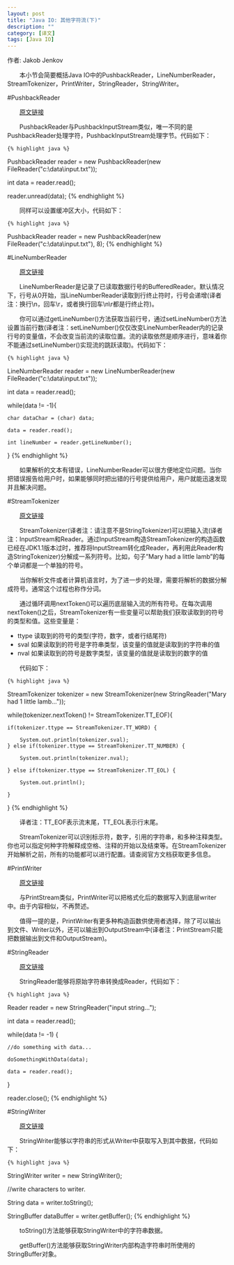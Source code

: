 ```yaml
---
layout: post
title: "Java IO: 其他字符流(下)"
description: ""
category: [译文]
tags: [Java IO]
---
```

<link rel="stylesheet" href="{{ site.baseurl }}/css/pygments.css">

作者: Jakob Jenkov

　　本小节会简要概括Java IO中的PushbackReader，LineNumberReader，StreamTokenizer，PrintWriter，StringReader，StringWriter。

#PushbackReader

　　[原文链接](http://tutorials.jenkov.com/java-io/pushbackreader.html)

　　PushbackReader与PushbackInputStream类似，唯一不同的是PushbackReader处理字符，PushbackInputStream处理字节。代码如下：

    {% highlight java %} 
PushbackReader reader = new PushbackReader(new FileReader("c:\\data\\input.txt"));

int data = reader.read();

reader.unread(data);
    {% endhighlight %}
	
　　同样可以设置缓冲区大小，代码如下：

    {% highlight java %} 
PushbackReader reader = new PushbackReader(new FileReader("c:\\data\\input.txt"), 8);
    {% endhighlight %}
	
<!-- more -->
	
#LineNumberReader

　　[原文链接](http://tutorials.jenkov.com/java-io/linenumberreader.html)

　　LineNumberReader是记录了已读取数据行号的BufferedReader。默认情况下，行号从0开始，当LineNumberReader读取到行终止符时，行号会递增(译者注：换行\n，回车\r，或者换行回车\n\r都是行终止符)。

　　你可以通过getLineNumber()方法获取当前行号，通过setLineNumber()方法设置当前行数(译者注：setLineNumber()仅仅改变LineNumberReader内的记录行号的变量值，不会改变当前流的读取位置。流的读取依然是顺序进行，意味着你不能通过setLineNumber()实现流的跳跃读取)。代码如下：

    {% highlight java %} 
LineNumberReader reader = new LineNumberReader(new FileReader("c:\\data\\input.txt"));

int data = reader.read();

while(data != -1){

    char dataChar = (char) data;

    data = reader.read();

    int lineNumber = reader.getLineNumber();

}
    {% endhighlight %}
	
　　如果解析的文本有错误，LineNumberReader可以很方便地定位问题。当你把错误报告给用户时，如果能够同时把出错的行号提供给用户，用户就能迅速发现并且解决问题。
	
#StreamTokenizer

　　[原文链接](http://tutorials.jenkov.com/java-io/streamtokenizer.html)

　　StreamTokenizer(译者注：请注意不是StringTokenizer)可以把输入流(译者注：InputStream和Reader。通过InputStream构造StreamTokenizer的构造函数已经在JDK1.1版本过时，推荐将InputStream转化成Reader，再利用此Reader构造StringTokenizer)分解成一系列符号。比如，句子”Mary had a little lamb”的每个单词都是一个单独的符号。

　　当你解析文件或者计算机语言时，为了进一步的处理，需要将解析的数据分解成符号。通常这个过程也称作分词。

　　通过循环调用nextToken()可以遍历底层输入流的所有符号。在每次调用nextToken()之后，StreamTokenizer有一些变量可以帮助我们获取读取到的符号的类型和值。这些变量是：

*  ttype 读取到的符号的类型(字符，数字，或者行结尾符)
*  sval 如果读取到的符号是字符串类型，该变量的值就是读取到的字符串的值
*  nval 如果读取到的符号是数字类型，该变量的值就是读取到的数字的值

　　代码如下：

    {% highlight java %} 
StreamTokenizer tokenizer = new StreamTokenizer(new StringReader("Mary had 1 little lamb..."));

while(tokenizer.nextToken() != StreamTokenizer.TT_EOF){

    if(tokenizer.ttype == StreamTokenizer.TT_WORD) {

        System.out.println(tokenizer.sval);
    } else if(tokenizer.ttype == StreamTokenizer.TT_NUMBER) {

        System.out.println(tokenizer.nval);

    } else if(tokenizer.ttype == StreamTokenizer.TT_EOL) {

        System.out.println();

    }

}
    {% endhighlight %}
	
　　译者注：TT_EOF表示流末尾，TT_EOL表示行末尾。

　　StreamTokenizer可以识别标示符，数字，引用的字符串，和多种注释类型。你也可以指定何种字符解释成空格、注释的开始以及结束等。在StreamTokenizer开始解析之前，所有的功能都可以进行配置。请查阅官方文档获取更多信息。

#PrintWriter

　　[原文链接](http://tutorials.jenkov.com/java-io/printwriter.html)

　　与PrintStream类似，PrintWriter可以把格式化后的数据写入到底层writer中。由于内容相似，不再赘述。

　　值得一提的是，PrintWriter有更多种构造函数供使用者选择，除了可以输出到文件、Writer以外，还可以输出到OutputStream中(译者注：PrintStream只能把数据输出到文件和OutputStream)。

#StringReader

　　[原文链接](http://tutorials.jenkov.com/java-io/stringreader.html)

　　StringReader能够将原始字符串转换成Reader，代码如下：

    {% highlight java %} 
Reader reader = new StringReader("input string...");

int data = reader.read();

while(data != -1) {

    //do something with data...

    doSomethingWithData(data);

    data = reader.read();

}

reader.close();
    {% endhighlight %}
	
#StringWriter

　　[原文链接](http://tutorials.jenkov.com/java-io:-stringwriter.html)

　　StringWriter能够以字符串的形式从Writer中获取写入到其中数据，代码如下：

    {% highlight java %} 
StringWriter writer = new StringWriter();

//write characters to writer.

String data = writer.toString();

StringBuffer dataBuffer = writer.getBuffer();
    {% endhighlight %}
	
　　toString()方法能够获取StringWriter中的字符串数据。
	
　　getBuffer()方法能够获取StringWriter内部构造字符串时所使用的StringBuffer对象。
